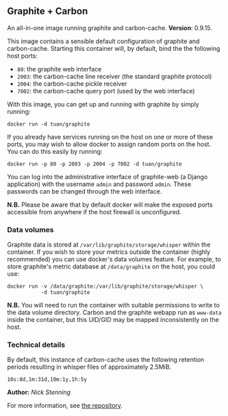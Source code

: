 ## Graphite + Carbon

An all-in-one image running graphite and carbon-cache. **Version**: 0.9.15.

This image contains a sensible default configuration of graphite and
carbon-cache. Starting this container will, by default, bind the the following
host ports:

- `80`: the graphite web interface
- `2003`: the carbon-cache line receiver (the standard graphite protocol)
- `2004`: the carbon-cache pickle receiver
- `7002`: the carbon-cache query port (used by the web interface)

With this image, you can get up and running with graphite by simply running:

    docker run -d tuan/graphite

If you already have services running on the host on one or more of these ports,
you may wish to allow docker to assign random ports on the host. You can do this
easily by running:

    docker run -p 80 -p 2003 -p 2004 -p 7002 -d tuan/graphite

You can log into the administrative interface of graphite-web (a Django
application) with the username `admin` and password `admin`. These passwords can
be changed through the web interface.

**N.B.** Please be aware that by default docker will make the exposed ports
accessible from anywhere if the host firewall is unconfigured.

### Data volumes

Graphite data is stored at `/var/lib/graphite/storage/whisper` within the
container. If you wish to store your metrics outside the container (highly
recommended) you can use docker's data volumes feature. For example, to store
graphite's metric database at `/data/graphite` on the host, you could use:

    docker run -v /data/graphite:/var/lib/graphite/storage/whisper \
               -d tuan/graphite

**N.B.** You will need to run the container with suitable permissions to write
to the data volume directory. Carbon and the graphite webapp run as `www-data`
inside the container, but this UID/GID may be mapped inconsistently on the host.

### Technical details

By default, this instance of carbon-cache uses the following retention periods
resulting in whisper files of approximately 2.5MiB.

    10s:8d,1m:31d,10m:1y,1h:5y

**Author:** *Nick Stenning*

For more information, see [the
repository](https://github.com/nickstenning/dockerfiles/tree/master/graphite).
